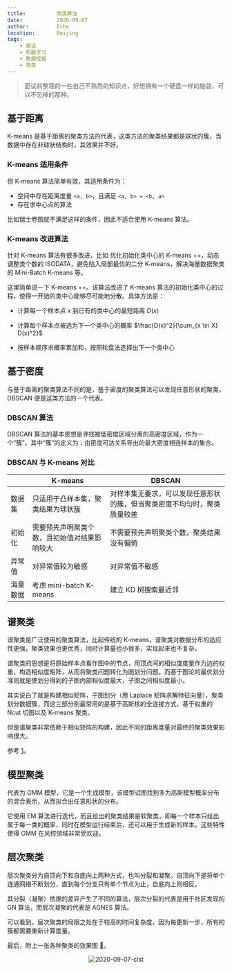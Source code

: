 ```yaml
---
title:          聚类算法
date:           2020-09-07
author:         Echo
location:       Beijing 
tags: 
    - 面试
    - 机器学习
    - 数据挖掘
    - 聚类
---
```


> 面试前整理的一些自己不熟悉的知识点，好想拥有一个硬盘一样的脑袋，可以不忘掉的那种。

## 基于距离

K-means 是基于距离的聚类方法的代表，这类方法的聚类结果都是球状的簇，当数据中存在非球状结构时，其效果并不好。

### K-means 适用条件

但 K-means 算法简单有效，其适用条件为：

* 空间中存在距离度量 `<a, b>`，且满足 `<a, b> = <b, a>`
* 存在求中心点的算法

比如瑞士卷图就不满足这样的条件，因此不适合使用 K-means 算法。

### K-means 改进算法

针对 K-means 算法有很多改进，比如 优化初始化类中心的 K-means ++，动态调整类个数的 ISODATA，避免陷入局部最优的二分 K-means，解决海量数据聚类的 Mini-Batch K-means 等。

这里简单说一下 K-means ++。该算法改进了 K-means 算法的初始化类中心的过程，使得一开始的类中心能够尽可能地分散。具体方法是：

* 计算每一个样本点 $x$ 到已有的类中心的最短距离 $D(x)$

* 计算每个样本点被选为下一个类中心的概率 $\frac{D(x)^2}{\sum_{x \in X} D(x)^2}$
* 按样本顺序求概率累加和，按照轮盘法选择出下一个类中心

## 基于密度

与基于距离的聚类算法不同的是，基于密度的聚类算法可以发现任意形状的聚类，DBSCAN 便是这类方法的一个代表。

### DBSCAN 算法

DBSCAN 算法的基本思想是寻找被低密度区域分离的高密度区域，作为一个“簇”。其中“簇”的定义为：由密度可达关系导出的最大密度相连样本的集合。

### DBSCAN 与 K-means 对比

|          | K-means                                      | DBSCAN                                                       |
| -------- | -------------------------------------------- | ------------------------------------------------------------ |
| 数据集   | 只适用于凸样本集，聚类结果为球状簇           | 对样本集无要求，可以发现任意形状的簇，但当聚类密度不均匀时，聚类质量较差 |
| 初始化   | 需要预先声明聚类个数，且初始值对结果影响较大 | 不需要预先声明聚类个数，聚类结果没有偏倚                     |
| 异常值   | 对异常值较为敏感                             | 对异常值不敏感                                               |
| 海量数据 | 考虑 mini-batch K-means                      | 建立 KD 树搜索最近邻                                         |

## 谱聚类

谱聚类是广泛使用的聚类算法，比起传统的 K-means，谱聚类对数据分布的适应性更强，聚类效果也更优秀，同时计算量也小很多，实现起来也不复杂。

谱聚类的思想是将原始样本点看作图中的节点，用顶点间的相似度度量作为边的权重，构造相似度矩阵，从而将聚类问题转化为图划分问题。而基于图论的最优划分准则就是使划分得到的子图内部相似度最大，子图之间相似度最小。

其实说白了就是构建相似矩阵，子图划分（用 Laplace 矩阵求解特征向量），聚类划分数据簇，而这三部分别最常用的是基于高斯核的全连接方式，基于权重的 Ncut 切图以及 K-means 聚类。

但是谱聚类非常依赖于相似矩阵的构建，因此不同的距离度量对最终的聚类效果影响很大。

参考 [1](https://zhuanlan.zhihu.com/p/29849122)。

## 模型聚类

代表为 GMM 模型，它是一个生成模型，该模型试图找到多为高斯模型概率分布的混合表示，从而拟合出任意形状的分布。

它使用 EM 算法进行迭代，而且给出的聚类结果是软聚类，即每一个样本只给出属于每一类的概率，同时在模型运行结束后，还可以用于生成新的样本。这些特性使得 GMM 在风控领域非常受欢迎。

## 层次聚类

层次聚类分为自顶向下和自底向上两种方式，也叫分裂和凝聚。自顶向下是将单个连通网络不断划分，直到每个分支只有单个节点为止，自底向上则相反。

其分裂（凝聚）依据的差异产生了不同的算法，层次分裂的代表是用于社区发现的 GN 算法，而层次凝聚的代表是 AGNES 算法。

可以看到，层次聚类的局限之处在于较高的时间复杂度，因为每更新一步，所有的簇都需要重新计算度量。

最后，附上一张各种聚类的效果图 :clap:。

<div style="text-align: center;">
    <img :src="$withBase('/2020-09-07-cluster.jpeg')" alt="2020-09-07-clst" style="margin: 0 auto;"/>
</div>
